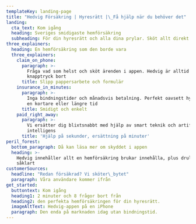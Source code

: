 ```yaml
---
templateKey: landing-page
title: "Hedvig Försäkring | Hyresrätt |\_Få hjälp när du behöver det"
landing:
  cta_text: Kom igång
  heading: Sveriges smidigaste hemförsäkring
  subheading: För din hyresrätt och alla dina prylar. Sköt allt direkt i appen.
three_explainers:
  heading: En hemförsäkring som den borde vara
  three_explainers:
    claim_on_phone:
      paragraph: >-
        Fråga vad som helst och sköt ärenden i appen. Hedvig är alltid bara ett
        knapptryck bort
      title: Slipp pappersarbete och formulär
    insurance_in_minutes:
      paragraph: >-
        Inga bindningstider och månadsvis betalning. Perfekt oavsett hyr under
        en kortare eller längre tid
      title: Smidigt och enkelt
    paid_right_away:
      paragraph: >-
        Vi ersätter dig blixtsnabbt med hjälp av smart teknik och artificiell
        intelligens
      title: 'Hjälp på sekunder, ersättning på minuter'
peril_forest:
  bottom_paragraph: Då kan läsa mer om skyddet i appen
  heading: >-
    Hedvig innehåller allt en hemförsäkring brukar innehålla, plus drulle
    såklart
customerSources:
  headline: "Redan försäkrad? Vi sköter\_bytet"
  paragraph: Våra användare kommer ifrån
get_started:
  buttontext: Kom igång
  heading1: 2 minuter och 8 frågor bort från
  heading2: den perfekta hemförsäkringen för din hyresrätt.
  imageAltText: Hedvig-appen på en iPhone
  paragraph: Den enda på marknaden idag utan bindningstid.
---
```


